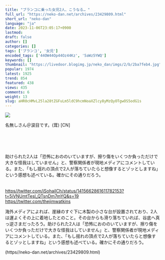 ```yaml
---
title: "ブランコに乗った女児2人、こうなる… "
full_url: "https://neko-dan.net/archives/23429809.html"
short_url: "neko-dan"
language: "ja"
date: 2023-11-06T23:05:17+0900
lastmod: 
draft: false
author: []
categories: []
tags: ['ブランコ', '女児']
encoded_tags: ['44OW44Op44Oz44Kz', '5aWz5YWQ']
keywords: []
thumbnail: "https://livedoor.blogimg.jp/neko_dan/imgs/2/b/2ba7feb4.jpg"
popular: 1974
latest: 1925
trend: 854
featured: 438
views: 435
comments: 6
weight: 13
slug: aHR0cHMvL25la28tZGFuLm5ldC9hcmNoaXZlcy8yMzQyOTgwOS5odG1s
---
```


![](https://livedoor.blogimg.jp/neko_dan/imgs/2/b/2ba7feb4.jpg)

<div><p id='resuname5'>名無しさん＠涙目です。(茸) [CN] </p><br> <br> <br> <br> 助けられた2人は「恐怖におののいていますが、擦り傷をいくつか負っただけで大きな怪我はしていません」と、警察関係者が現地メディアにコメントしている。また、「もし揺れの頂点で2人が落ちていたらと想像するとゾッとしますね」という感想も述べている。確かにその通りだろう。 <br> <br> <br> <a href='https//twitter.com/iSohailCh/status/1415662861611782153?t=5iVNUmtTesl_QTsnDm7mYQ&s=19' target='_blank'>https//twitter.com/iSohailCh/status/1415662861611782153?t=5iVNUmtTesl_QTsnDm7mYQ&s=19</a> <br> <a href='https//twitter.com/thejimwatkins' target='_blank'>https//twitter.com/thejimwatkins</a> <p>海外メディアによれば、崖縁のすぐ下に木製の小さな台が設置されており、2人は運よくその上に着地したとのこと。その台からも滑り落ちていれば、谷底へ真っ逆さまだったろう。助けられた2人は「恐怖におののいていますが、擦り傷をいくつか負っただけで大きな怪我はしていません」と、警察関係者が現地メディアにコメントしている。また、「もし揺れの頂点で2人が落ちていたらと想像するとゾッとしますね」という感想も述べている。確かにその通りだろう。</p></div>

(https//neko-dan.net/archives/23429809.html)
